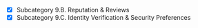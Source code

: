   - [x] Subcategory 9.B. Reputation & Reviews
  - [x] Subcategory 9.C. Identity Verification & Security Preferences
